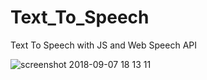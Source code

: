 # Text_To_Speech
Text To Speech with JS and Web Speech API


![screenshot 2018-09-07 18 13 11](https://user-images.githubusercontent.com/26707160/45227792-09104800-b2ca-11e8-930f-1338d2b0c278.png)
